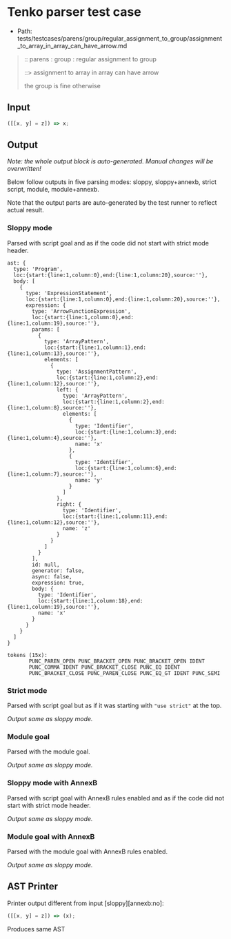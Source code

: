 # Tenko parser test case

- Path: tests/testcases/parens/group/regular_assignment_to_group/assignment_to_array_in_array_can_have_arrow.md

> :: parens : group : regular assignment to group
>
> ::> assignment to array in array can have arrow
>
> the group is fine otherwise

## Input

`````js
([[x, y] = z]) => x;
`````

## Output

_Note: the whole output block is auto-generated. Manual changes will be overwritten!_

Below follow outputs in five parsing modes: sloppy, sloppy+annexb, strict script, module, module+annexb.

Note that the output parts are auto-generated by the test runner to reflect actual result.

### Sloppy mode

Parsed with script goal and as if the code did not start with strict mode header.

`````
ast: {
  type: 'Program',
  loc:{start:{line:1,column:0},end:{line:1,column:20},source:''},
  body: [
    {
      type: 'ExpressionStatement',
      loc:{start:{line:1,column:0},end:{line:1,column:20},source:''},
      expression: {
        type: 'ArrowFunctionExpression',
        loc:{start:{line:1,column:0},end:{line:1,column:19},source:''},
        params: [
          {
            type: 'ArrayPattern',
            loc:{start:{line:1,column:1},end:{line:1,column:13},source:''},
            elements: [
              {
                type: 'AssignmentPattern',
                loc:{start:{line:1,column:2},end:{line:1,column:12},source:''},
                left: {
                  type: 'ArrayPattern',
                  loc:{start:{line:1,column:2},end:{line:1,column:8},source:''},
                  elements: [
                    {
                      type: 'Identifier',
                      loc:{start:{line:1,column:3},end:{line:1,column:4},source:''},
                      name: 'x'
                    },
                    {
                      type: 'Identifier',
                      loc:{start:{line:1,column:6},end:{line:1,column:7},source:''},
                      name: 'y'
                    }
                  ]
                },
                right: {
                  type: 'Identifier',
                  loc:{start:{line:1,column:11},end:{line:1,column:12},source:''},
                  name: 'z'
                }
              }
            ]
          }
        ],
        id: null,
        generator: false,
        async: false,
        expression: true,
        body: {
          type: 'Identifier',
          loc:{start:{line:1,column:18},end:{line:1,column:19},source:''},
          name: 'x'
        }
      }
    }
  ]
}

tokens (15x):
       PUNC_PAREN_OPEN PUNC_BRACKET_OPEN PUNC_BRACKET_OPEN IDENT
       PUNC_COMMA IDENT PUNC_BRACKET_CLOSE PUNC_EQ IDENT
       PUNC_BRACKET_CLOSE PUNC_PAREN_CLOSE PUNC_EQ_GT IDENT PUNC_SEMI
`````

### Strict mode

Parsed with script goal but as if it was starting with `"use strict"` at the top.

_Output same as sloppy mode._

### Module goal

Parsed with the module goal.

_Output same as sloppy mode._

### Sloppy mode with AnnexB

Parsed with script goal with AnnexB rules enabled and as if the code did not start with strict mode header.

_Output same as sloppy mode._

### Module goal with AnnexB

Parsed with the module goal with AnnexB rules enabled.

_Output same as sloppy mode._

## AST Printer

Printer output different from input [sloppy][annexb:no]:

````js
([[x, y] = z]) => (x);
````

Produces same AST
